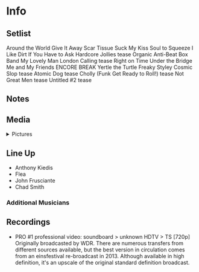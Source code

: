 # Info

## Setlist

Around the World
Give It Away
Scar Tissue
Suck My Kiss
Soul to Squeeze
I Like Dirt
If You Have to Ask
Hardcore Jollies tease
Organic Anti-Beat Box Band
My Lovely Man
London Calling tease
Right on Time
Under the Bridge
Me and My Friends
ENCORE BREAK
Yertle the Turtle
Freaky Styley
Cosmic Slop tease
Atomic Dog tease
Cholly (Funk Get Ready to Roll!) tease
Not Great Men tease
Untitled #2 tease

## Notes

## Media 

<details>
  <summary>Pictures</summary>
  <!--<img alt="Setlist" title="Setlist" src="_.jpg" height="200" />
  <img alt="Clipping" title="Clipping" src="_.jpg" height="200" />
  <img alt="Flyer" title="Flyer" src="_.jpg" height="200" />-->
</details>

## Line Up

* Anthony Kiedis
* Flea
* John Frusciante
* Chad Smith

### Additional Musicians

## Recordings

* PRO #1 professional video: soundboard > unknown HDTV > TS [720p] Originally broadcasted by WDR. There are numerous transfers from different sources available, but the best version in circulation comes from an einsfestival re-broadcast in 2013. Although available in high definition, it's an upscale of the original standard definition broadcast.
